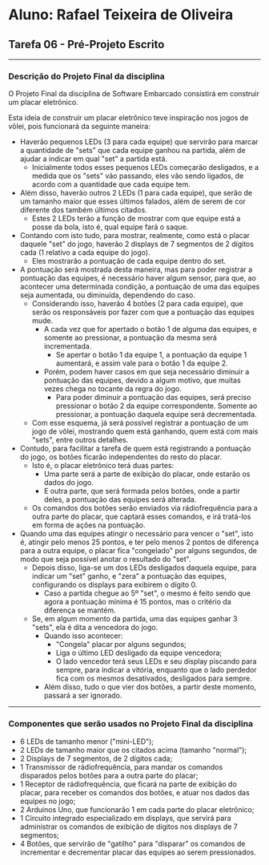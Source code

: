 # Aluno: Rafael Teixeira de Oliveira
## Tarefa 06 - Pré-Projeto Escrito
---
### Descrição do Projeto Final da disciplina
O Projeto Final da disciplina de Software Embarcado consistirá em construir um placar eletrônico.

Esta ideia de construir um placar eletrônico teve inspiração nos jogos de vôlei, pois funcionará da seguinte maneira:

- Haverão pequenos LEDs  (3 para cada equipe) que servirão para marcar a quantidade de "sets" que cada equipe ganhou na partida, além de ajudar a indicar em qual "set" a partida está.
	- Inicialmente todos esses pequenos LEDs começarão desligados, e a medida que os "sets" vão passando, eles vão sendo ligados, de acordo com a quantidade que cada equipe tem.
- Além disso, haverão outros 2 LEDs (1 para cada equipe), que serão de um tamanho maior que esses últimos falados, além de serem de cor diferente dos também últimos citados. 
	- Estes 2 LEDs terão a função de mostrar com que equipe está a posse da bola, isto é, qual equipe fará o saque.
- Contando com isto tudo, para mostrar, realmente, como está o placar daquele "set" do jogo, haverão 2 displays de 7 segmentos de 2 dígitos cada (1 relativo a cada equipe do jogo).
	- Eles mostrarão a pontuação de cada equipe dentro do set.
- A pontuação será mostrada desta maneira, mas para poder registrar a pontuação das equipes, é necessário haver algum sensor, para que, ao acontecer uma determinada condição, a pontuação de uma das equipes seja aumentada, ou diminuída, dependendo do caso.
	- Considerando isso, haverão 4 botões (2 para cada equipe), que serão os responsáveis por fazer com que a pontuação das equipes mude.
		- A cada vez que for apertado o botão 1 de alguma das equipes, e somente ao pressionar, a pontuação da mesma será incrementada.
			- Se apertar o botão 1 da equipe 1, a pontuação da equipe 1 aumentará, e assim vale para o botão 1 da equipe 2.
		- Porém, podem haver casos em que seja necessário diminuir a pontuação das equipes, devido a algum motivo, que muitas vezes chega no tocante da regra do jogo.
			- Para poder diminuir a pontuação das equipes, será preciso pressionar o botão 2 da equipe correspondente. Somente ao pressionar, a pontuação daquela equipe será decrementada.
	- Com esse esquema, já será possível registrar a pontuação de um jogo de vôlei, mostrando quem está ganhando, quem está com mais "sets", entre outros detalhes.
- Contudo, para facilitar a tarefa de quem está registrando a pontuação do jogo, os botões ficarão independentes do resto do placar.
	- Isto é, o placar eletrônico terá duas partes:
		- Uma parte será a parte de exibição do placar, onde estarão os dados do jogo.
		- E outra parte, que será formada pelos botões, onde a partir deles, a pontuação das equipes será alterada.
	- Os comandos dos botões serão enviados via rádiofrequência para a outra parte do placar, que captará esses comandos, e irá tratá-los em forma de ações na pontuação.
- Quando uma das equipes atingir o necessário para vencer o "set", isto é, atingir pelo menos 25 pontos, e ter pelo menos 2 pontos de diferença para a outra equipe, o placar fica "congelado" por alguns segundos, de modo que seja possível anotar o resultado do "set". 
	- Depois disso, liga-se um dos LEDs desligados daquela equipe, para indicar um "set" ganho, e "zera" a pontuação das equipes, configurando os displays para exibirem o dígito 0.
		- Caso a partida chegue ao 5º "set", o mesmo é feito sendo que agora a pontuação mínima é 15 pontos, mas o critério da diferença se mantém.
	- Se, em algum momento da partida, uma das equipes ganhar 3 "sets", ela é dita a vencedora do jogo. 
		- Quando isso acontecer:
			- "Congela" placar por alguns segundos;
			- Liga o último LED desligado da equipe vencedora;
			- O lado vencedor terá seus LEDs e seu display piscando para sempre, para indicar a vitória, enquanto que o lado perdedor fica com os mesmos desativados, desligados para sempre.
		- Além disso, tudo o que vier dos botões, a partir deste momento, passará a ser ignorado.

---
### Componentes que serão usados no Projeto Final da disciplina

- 6 LEDs de tamanho menor ("mini-LED");
- 2 LEDs de tamanho maior que os citados acima (tamanho "normal");
- 2 Displays de 7 segmentos, de 2 dígitos cada;
- 1 Transmissor de rádiofrequência, para mandar os comandos disparados pelos botões para a outra parte do placar;
- 1 Receptor de rádiofrequência, que ficará na parte de exibição do placar, para receber os comandos dos botões, e atuar nos dados das equipes no jogo;
- 2 Arduinos Uno, que funcionarão 1 em cada parte do placar eletrônico;
- 1 Circuito integrado especializado em displays, que servirá para administrar os comandos de exibição de dígitos nos displays de 7 segmentos;
- 4 Botões, que servirão de "gatilho" para "disparar" os comandos de incrementar e decrementar placar das equipes ao serem pressionados. 
